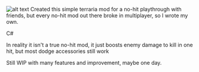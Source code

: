 ![alt text](ttps://img.icons8.com/stickers/50/terraria.png)
Created this simple terraria mod for a no-hit playthrough with friends, but every no-hit mod out there broke in multiplayer, so I wrote my own.

C#

In reality it isn't a true no-hit mod, it just boosts enemy damage to kill in one hit, but most dodge accessories still work

Still WIP with many features and improvement, maybe one day.
